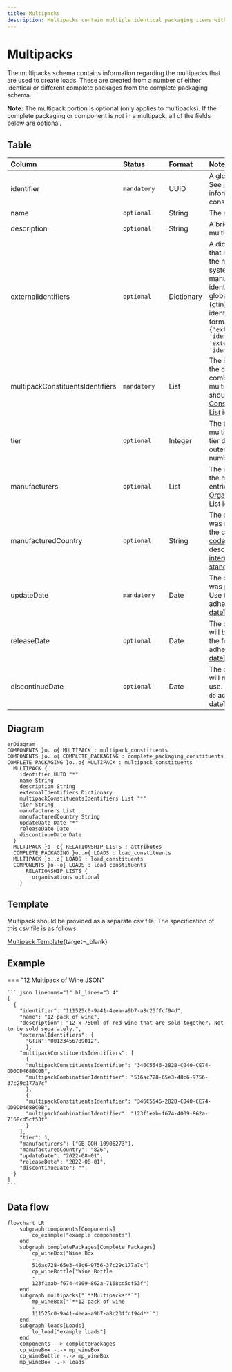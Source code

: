 ```yaml
---
title: Multipacks
description: Multipacks contain multiple identical packaging items within Open 3P.
---
```


# Multipacks

The multipacks schema contains information regarding the multipacks that are used to create loads. These are created from a number of either identical or different complete packages from the complete packaging schema.

**Note:** The multipack portion is optional (only applies to multipacks). If the complete packaging or component is *not* in a multipack, all of the fields below are optional. 

## Table
|Column|<div style="width:90px">Status</div>|Format|Notes|
|:-|:-|:-|:-|
|identifier|`mandatory`|UUID|A globally unique identifier. See [identifiers](../4_Identifiers/4_1_Identifiers.md) section for information on how to construct this identifier|
|name|`optional`|String|The name of this multipack.|
|description|`optional`|String|A brief description of this multipack.|
|externalIdentifiers|`optional`|Dictionary|A dictionary of identifiers that might be used to identify the multipack in other systems. For example: manufacturer's own internal identifier, bar codes or global trade item number (gtin). To provide external identifiers please follow this format. `{'externalIdentifierName1': 'identifier1', 'externalIdentifierName2': 'identifier2'}`|
|multipackConstituentsIdentifiers|`mandatory`|List|The information regarding the consituents that are combined to create this multipack. The entries should be from the [Multipack Constituents Relationship List](../6_Relationship_Lists/6_004_Multipack_Constituents.md) identifier.|
|tier|`optional`|Integer|The tier associated with the multipack. The inner most tier denoted as 1, and the outermost tier is the biggest number.|
|manufacturers|`optional`|List|The information regarding the manufacturer(s). The entries should be the [Organisations Relationship List](../6_Relationship_Lists/6_010_Organisations.md) identifiers.|
|manufacturedCountry|`optional`|String|The country the component was manufactured in. Use the country numeric [ISO codes](https://www.iso.org/obp/ui/#search){target=_blank} as described in the [ISO 3166 international standard](https://www.iso.org/iso-3166-country-codes.html){target=_blank}.|
|updateDate|`mandatory`|Date|The date that the multipack was provided/last updated. Use the format `yyyy-mm-dd` adhering to the [ISO 8601 dateTime standard](https://www.iso.org/iso-8601-date-and-time-format.html).|
|releaseDate|`optional`|Date|The date that the component will be available to use. Use the format `yyyy-mm-dd` adhering to the [ISO 8601 dateTime standard](https://www.iso.org/iso-8601-date-and-time-format.html).|
|discontinueDate|`optional`|Date|The date that the component will no longer be available to use. Use the format `yyyy-mm-dd` adhering to the [ISO 8601 dateTime standard](https://www.iso.org/iso-8601-date-and-time-format.html).|

## Diagram

``` mermaid
erDiagram
COMPONENTS }o..o{ MULTIPACK : multipack_constituents
COMPONENTS }o..o{ COMPLETE_PACKAGING : complete_packaging_constituents
COMPLETE_PACKAGING }o..o{ MULTIPACK : multipack_constituents
  MULTIPACK {
    identifier UUID "*"
    name String
    description String
    externalIdentifiers Dictionary
    multipackConstituentsIdentifiers List "*"
    tier String
    manufacturers List
    manufacturedCountry String
    updateDate Date "*"
    releaseDate Date
    discontinueDate Date
  }
  MULTIPACK }o--o{ RELATIONSHIP_LISTS : attributes
  COMPLETE_PACKAGING }o..o{ LOADS : load_constituents
  MULTIPACK }o..o{ LOADS : load_constituents
  COMPONENTS }o--o{ LOADS : load_constituents
      RELATIONSHIP_LISTS {
        organisations optional
    }
```

## Template

Multipack should be provided as a separate csv file. The specification of this csv file is as follows:

[Multipack Template](https://www.open3p.org/wp-content/uploads/2023/09/multipack20230922.csv){target=_blank}

## Example

=== "12 Multipack of Wine JSON"

    ``` json linenums="1" hl_lines="3 4"
    [
      {
        "identifier": "111525c0-9a41-4eea-a9b7-a8c23ffcf94d",
        "name": "12 pack of wine",
        "description": "12 x 750ml of red wine that are sold together. Not to be sold separately.",
        "externalIdentifiers": {
          "GTIN":"00123456789012",
          },
        "multipackConstituentsIdentifiers": [
          {
          "multipackConstituentsIdentifier": "346C5546-282B-C040-CE74-DD0DD4688C0B",
          "multipackCombinationIdentifier": "516ac728-65e3-48c6-9756-37c29c177a7c"
          },
          {
          "multipackConstituentsIdentifier": "346C5546-282B-C040-CE74-DD0DD4688C0B",
          "multipackCombinationIdentifier": "123f1eab-f674-4009-862a-7168cd5cf53f"
          }
        ],
        "tier": 1,
        "manufacturers": ["GB-COH-10906273"],
        "manufacturedCountry": "826",
        "updateDate": "2022-08-01",
        "releaseDate": "2022-08-01",
        "discontinueDate": "",
      }
    ]
    ```
## Data flow

``` mermaid
flowchart LR
    subgraph components[Components]
        co_example["example components"]
    end
    subgraph completePackages[Complete Packages]
        cp_wineBox["Wine Box
        -
        516ac728-65e3-48c6-9756-37c29c177a7c"]
        cp_wineBottle["Wine Bottle
        -
        123f1eab-f674-4009-862a-7168cd5cf53f"]
    end
    subgraph multipacks["`**Multipacks**`"]
        mp_wineBox["`**12 pack of wine
        -
        111525c0-9a41-4eea-a9b7-a8c23ffcf94d**`"]
    end
    subgraph loads[Loads]
        lo_load["example loads"]
    end
    components --> completePackages
    cp_wineBox -.-> mp_wineBox
    cp_wineBottle -.-> mp_wineBox
    mp_wineBox -.-> loads
```